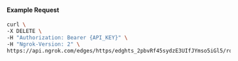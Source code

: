 <!-- Code generated for API Clients. DO NOT EDIT. -->

#### Example Request

```bash
curl \
-X DELETE \
-H "Authorization: Bearer {API_KEY}" \
-H "Ngrok-Version: 2" \
https://api.ngrok.com/edges/https/edghts_2pbvRf45sydzE3UIfJYmso5iGl5/routes/edghtsrt_2pbvRfSdXlH6OUIduioHn3Kj5IP/ip_restriction
```

